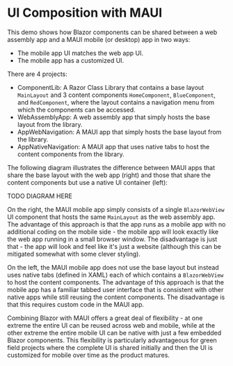 # UI Composition with MAUI

This demo shows how Blazor components can be shared between a web assembly app and a MAUI mobile (or desktop) app in two ways:

- The mobile app UI matches the web app UI.
- The mobile app has a customized UI.

There are 4 projects:

- ComponentLib: A Razor Class Library that contains a base layout `MainLayout` and 3 content components `HomeComponent`, `BlueComponent`, and `RedComponent`, where the layout contains a navigation menu from which the components can be accessed.
- WebAssemblyApp: A web assembly app that simply hosts the base layout from the library.
- AppWebNavigation: A MAUI app that simply hosts the base layout from the library.
- AppNativeNavigation: A MAUI app that uses native tabs to host the content components from the library.

The following diagram illustrates the difference between MAUI apps that share the base layout with the web app (right) and those that share the content components but use a native UI container (left):

TODO DIAGRAM HERE

On the right, the MAUI mobile app simply consists of a single `BlazorWebView` UI component that hosts the same `MainLayout` as the web assembly app. The advantage of this approach is that the app runs as a mobile app with no additional coding on the mobile side - the mobile app will look exactly like the web app running in a small browser window. The disadvantage is just that - the app will look and feel like it's just a website (although this can be mitigated somewhat with some clever styling).

On the left, the MAUI mobile app does not use the base layout but instead uses native tabs (defined in XAML) each of which contains a `BlazorWebView` to host the content components. The advantage of this approach is that the mobile app has a familiar tabbed user interface that is consistent with other native apps while still reusing the content components. The disadvantage is that this requires custom code in the MAUI app.

Combining Blazor with MAUI offers a great deal of flexibility - at one extreme the entire UI can be reused across web and mobile, while at the other extreme the entire mobile UI can be native with just a few embedded Blazor components. This flexibility is particularly advantageous for green field projects where the complete UI is shared initially and then the UI is customized for mobile over time as the product matures.
